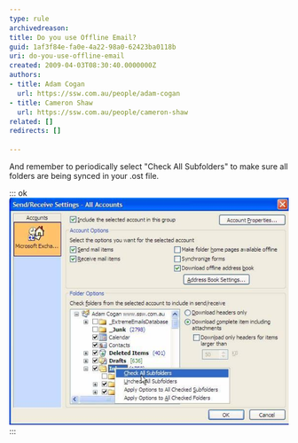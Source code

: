 ```yaml
---
type: rule
archivedreason: 
title: Do you use Offline Email?
guid: 1af3f84e-fa0e-4a22-98a0-62423ba0118b
uri: do-you-use-offline-email
created: 2009-04-03T08:30:40.0000000Z
authors:
- title: Adam Cogan
  url: https://ssw.com.au/people/adam-cogan
- title: Cameron Shaw
  url: https://ssw.com.au/people/cameron-shaw
related: []
redirects: []

---
```


And remember to periodically select "Check All Subfolders" to make sure all folders are being synced in your .ost file.


<!--endintro-->

::: ok  
![Figure: Periodically check that all your mail folders are being synced in your offline.ost file](offline.JPG)  
:::
